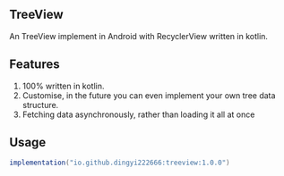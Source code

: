 ## TreeView

An TreeView implement in Android with RecyclerView written in kotlin.

## Features

1. 100% written in kotlin.
2. Customise, in the future you can even implement your own tree data structure.
3. Fetching data asynchronously, rather than loading it all at once

## Usage

```groovy
implementation("io.github.dingyi222666:treeview:1.0.0")
```